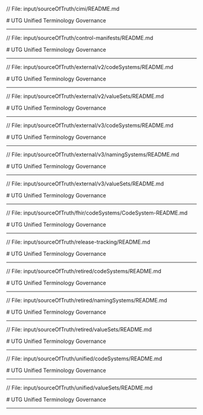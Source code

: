 // File: input/sourceOfTruth/cimi/README.md

﻿# UTG
Unified Terminology Governance


---

// File: input/sourceOfTruth/control-manifests/README.md

﻿# UTG
Unified Terminology Governance


---

// File: input/sourceOfTruth/external/v2/codeSystems/README.md

﻿# UTG
Unified Terminology Governance


---

// File: input/sourceOfTruth/external/v2/valueSets/README.md

﻿# UTG
Unified Terminology Governance


---

// File: input/sourceOfTruth/external/v3/codeSystems/README.md

﻿# UTG
Unified Terminology Governance


---

// File: input/sourceOfTruth/external/v3/namingSystems/README.md

﻿# UTG
Unified Terminology Governance


---

// File: input/sourceOfTruth/external/v3/valueSets/README.md

﻿# UTG
Unified Terminology Governance


---

// File: input/sourceOfTruth/fhir/codeSystems/CodeSystem-README.md

﻿# UTG
Unified Terminology Governance


---

// File: input/sourceOfTruth/release-tracking/README.md

﻿# UTG
Unified Terminology Governance


---

// File: input/sourceOfTruth/retired/codeSystems/README.md

﻿# UTG
Unified Terminology Governance


---

// File: input/sourceOfTruth/retired/namingSystems/README.md

﻿# UTG
Unified Terminology Governance


---

// File: input/sourceOfTruth/retired/valueSets/README.md

﻿# UTG
Unified Terminology Governance


---

// File: input/sourceOfTruth/unified/codeSystems/README.md

﻿# UTG
Unified Terminology Governance


---

// File: input/sourceOfTruth/unified/valueSets/README.md

﻿# UTG
Unified Terminology Governance


---

